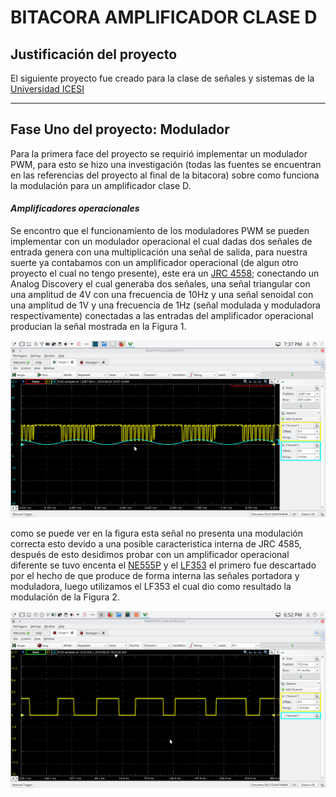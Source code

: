 # BITACORA AMPLIFICADOR CLASE D

## Justificación del proyecto

El siguiente proyecto fue creado para la clase de señales y sistemas de la [Universidad ICESI](https://www.icesi.edu.co/)

__________________________________________________________________________________________________________________________

## Fase Uno del proyecto: Modulador

Para la primera face del proyecto se requirió implementar un modulador PWM, para esto se hizo una investigación (todas las fuentes se encuentran 
en las referencias del proyecto al final de la bitacora) sobre como funciona la modulación para un amplificador clase D. 

 #### *Amplificadores operacionales* 
Se encontro que el funcionamiento de los moduladores PWM se pueden implementar con un modulador operacional el cual 
dadas dos señales de entrada 
genera con una multiplicación una señal de salida, para nuestra suerte ya contabamos con un amplificador operacional 
(de algun otro proyecto el 
cual no tengo presente), este era un [JRC 4558](documentos/jrc4558.pdf); conectando un Analog Discovery el cual generaba dos señales, una señal 
triangular con una amplitud
de 4V con una frecuencia de 10Hz y una señal senoidal con una amplitud de 1V y una frecuencia de 1Hz (señal modulada y 
moduladora respectivamente)
conectadas a las entradas del amplificador operacional producian la señal mostrada en la Figura 1.

![Figura 1.Modulación con el JRC 4558](imagenes/moduladorJRC.png)

como se puede ver en la figura esta señal no presenta una modulación correcta esto devido a una posible caracteristica 
interna de JRC 4585, después de esto desidimos probar con un amplificador operacional diferente se tuvo encenta el 
[NE555P](documentos/NE555.pdf) y el [LF353](documentos/LF353.pdf) el primero fue descartado por el hecho de que produce de forma interna
las señales portadora y moduladora, luego utilizamos el LF353 el cual dio como resultado la modulación de la Figura 2. 

![Figura 2. Modulación con el LF 353](imagenes/modulacion.png)






 
